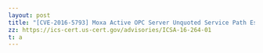 ```yaml
---
layout: post
title: "[CVE-2016-5793] Moxa Active OPC Server Unquoted Service Path Escalation Vulnerability"
zz: https://ics-cert.us-cert.gov/advisories/ICSA-16-264-01
t: a
---
```

